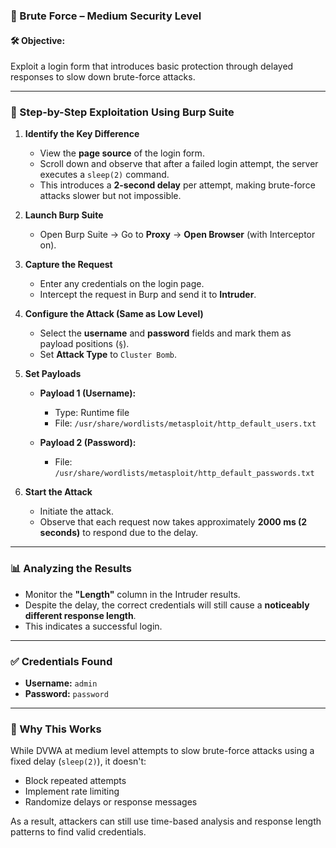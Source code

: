 ### 🔐 Brute Force – Medium Security Level

#### 🛠️ Objective:

Exploit a login form that introduces basic protection through delayed responses to slow down brute-force attacks.

---

### 🧭 Step-by-Step Exploitation Using Burp Suite

1. **Identify the Key Difference**

   * View the **page source** of the login form.
   * Scroll down and observe that after a failed login attempt, the server executes a `sleep(2)` command.
   * This introduces a **2-second delay** per attempt, making brute-force attacks slower but not impossible.

2. **Launch Burp Suite**

   * Open Burp Suite → Go to **Proxy** → **Open Browser** (with Interceptor on).

3. **Capture the Request**

   * Enter any credentials on the login page.
   * Intercept the request in Burp and send it to **Intruder**.

4. **Configure the Attack (Same as Low Level)**

   * Select the **username** and **password** fields and mark them as payload positions (`§`).
   * Set **Attack Type** to `Cluster Bomb`.

5. **Set Payloads**

   * **Payload 1 (Username):**

     * Type: Runtime file
     * File: `/usr/share/wordlists/metasploit/http_default_users.txt`
   * **Payload 2 (Password):**

     * File: `/usr/share/wordlists/metasploit/http_default_passwords.txt`

6. **Start the Attack**

   * Initiate the attack.
   * Observe that each request now takes approximately **2000 ms (2 seconds)** to respond due to the delay.

---

### 📊 Analyzing the Results

* Monitor the **"Length"** column in the Intruder results.
* Despite the delay, the correct credentials will still cause a **noticeably different response length**.
* This indicates a successful login.

---

### ✅ Credentials Found

* **Username:** `admin`
* **Password:** `password`

---

### 🧩 Why This Works

While DVWA at medium level attempts to slow brute-force attacks using a fixed delay (`sleep(2)`), it doesn't:

* Block repeated attempts
* Implement rate limiting
* Randomize delays or response messages

As a result, attackers can still use time-based analysis and response length patterns to find valid credentials.
